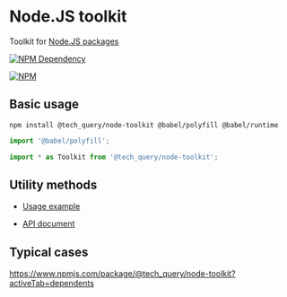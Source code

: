 # Node.JS toolkit

Toolkit for [Node.JS packages](https://docs.npmjs.com/getting-started/packages)

[![NPM Dependency](https://david-dm.org/TechQuery/node-toolkit.svg)](https://david-dm.org/TechQuery/node-toolkit)

[![NPM](https://nodei.co/npm/@tech_query/node-toolkit.png?downloads=true&downloadRank=true&stars=true)](https://nodei.co/npm/@tech_query/node-toolkit/)



## Basic usage

```Shell
npm install @tech_query/node-toolkit @babel/polyfill @babel/runtime
```

```JavaScript
import '@babel/polyfill';

import * as Toolkit from '@tech_query/node-toolkit';
```


## Utility methods

 - [Usage example](https://techquery.github.io/node-toolkit/test.html)

 - [API document](https://techquery.github.io/node-toolkit/identifiers.html)



## Typical cases

https://www.npmjs.com/package/@tech_query/node-toolkit?activeTab=dependents
